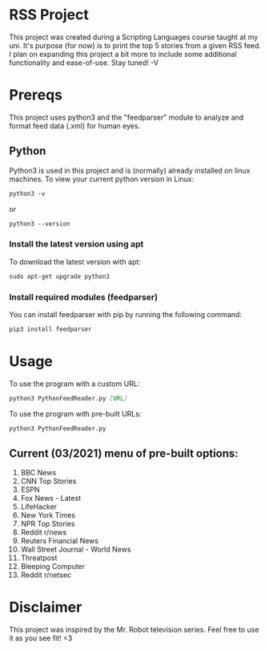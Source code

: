 # RSS Project
This project was created during a Scripting Languages course taught at my uni. It's purpose (for now) is to print the top 5 stories from a given RSS feed. I plan on expanding this project a bit more to include some additional functionality and ease-of-use. Stay tuned! -V

# Prereqs
This project uses python3 and the "feedparser" module to analyze and format feed data (.xml) for human eyes.

## Python
Python3 is used in this project and is (normally) already installed on linux machines.
To view your current python version in Linux:
```markdown
python3 -v
```
or
```markdown
python3 --version
```
### Install the latest version using apt
To download the latest version with apt:
```markdown
sudo apt-get upgrade python3
```
### Install required modules (feedparser)
You can install feedparser with pip by running the following command:
```markdown
pip3 install feedparser
```

# Usage
To use the program with a custom URL:
```markdown
python3 PythonFeedReader.py [URL]
```
To use the program with pre-built URLs: 
```markdown
python3 PythonFeedReader.py
```

## Current (03/2021) menu of pre-built options:

1. BBC News
2. CNN Top Stories
3. ESPN
4. Fox News - Latest
5. LifeHacker
6. New York Times
7. NPR Top Stories
8. Reddit r/news
9. Reuters Financial News
10. Wall Street Journal - World News
11. Threatpost
12. Bleeping Computer
13. Reddit r/netsec

# Disclaimer
This project was inspired by the Mr. Robot television series. Feel free to use it as you see fit! <3
